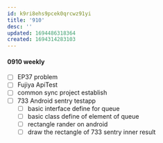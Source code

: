 ```yaml
---
id: k9ri8ehs9pcek0qrcwz91yi
title: '910'
desc: ''
updated: 1694486318364
created: 1694314283103
---
```


#### 0910 weekly
- [ ] EP37 problem
- [ ] Fujiya ApiTest
- [ ] common sync project establish
- [ ] 733 Android sentry testapp
  - [ ] basic interface define for queue
  - [ ] basic class define of element of queue
  - [ ] rectangle rander on android 
  - [ ] draw the rectangle of 733 sentry inner result  